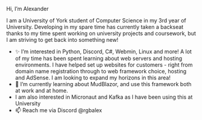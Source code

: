 Hi, I’m Alexander

I am a University of York student of Computer Science in my 3rd year of University.
Developing in my spare time has currently taken a backseat thanks to my time spent working on university projects and coursework, but I am striving to get back into something new!
- ✨ I’m interested in Python, Discord, C#, Webmin, Linux and more!
A lot of my time has been spent learning about web servers and hosting environments. I have helped set up websites for customers - right from domain name registration through to web framework choice, hosting and AdSense.
I am looking to expand my horizons in this area!
- 🌱 I’m currently learning about MudBlazor, and use this framework both at work and at home.
- I am also interested in Micronaut and Kafka as I have been using this at University
- 📫 Reach me via Discord @rgbalex

<!---
rgbalex/rgbalex is a ✨ special ✨ repository because its `README.md` (this file) appears on your GitHub profile.
You can click the Preview link to take a look at your changes.
--->
